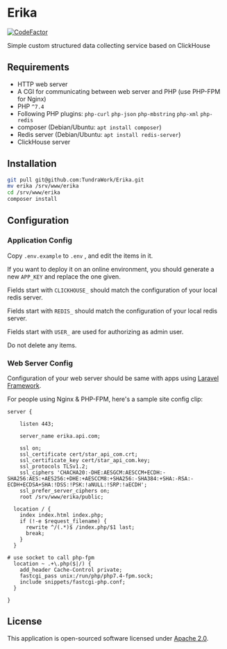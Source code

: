 # Erika

[![CodeFactor](https://www.codefactor.io/repository/github/tundrawork/erika/badge?s=633fcb6a919508fd043f8c8a971576b79fa2a4c2)](https://www.codefactor.io/repository/github/tundrawork/erika)

Simple custom structured data collecting service based on ClickHouse

## Requirements

- HTTP web server
- A CGI for communicating between web server and PHP (use PHP-FPM for Nginx)
- PHP `^7.4`
- Following PHP plugins: `php-curl` `php-json` `php-mbstring` `php-xml` `php-redis`
- composer (Debian/Ubuntu: `apt install composer`)
- Redis server (Debian/Ubuntu: `apt install redis-server`)
- ClickHouse server

## Installation

```bash
git pull git@github.com:TundraWork/Erika.git
mv erika /srv/www/erika
cd /srv/www/erika
composer install
```

## Configuration

### Application Config

Copy `.env.example` to `.env` , and edit the items in it.

If you want to deploy it on an online environment, you should generate a new `APP_KEY` and replace the one given.

Fields start with `CLICKHOUSE_` should match the configuration of your local redis server.

Fields start with `REDIS_` should match the configuration of your local redis server.

Fields start with `USER_` are used for authorizing as admin user.

Do not delete any items.

### Web Server Config

Configuration of your web server should be same with apps using [Laravel Framework](https://laravel.com/docs/6.x#web-server-configuration).

For people using Nginx & PHP-FPM, here's a sample site config clip:

```nginx
server {

    listen 443;

    server_name erika.api.com;

    ssl on;
    ssl_certificate cert/star_api_com.crt;
    ssl_certificate_key cert/star_api_com.key;
    ssl_protocols TLSv1.2;
    ssl_ciphers 'CHACHA20:-DHE:AESGCM:AESCCM+ECDH:-SHA256:AES:+AES256:+DHE:+AESCCM8:+SHA256:-SHA384:+SHA:-RSA:-ECDH+ECDSA+SHA:!DSS:!PSK:!aNULL:!SRP:!aECDH';
    ssl_prefer_server_ciphers on;
    root /srv/www/erika/public;

  location / {
    index index.html index.php;
    if (!-e $request_filename) {
      rewrite ^/(.*)$ /index.php/$1 last;
      break;
    }
  }

# use socket to call php-fpm
  location ~ .+\.php($|/) {
    add_header Cache-Control private;
    fastcgi_pass unix:/run/php/php7.4-fpm.sock;
    include snippets/fastcgi-php.conf;
  }

}
```

## License

This application is open-sourced software licensed under [Apache 2.0](http://www.apache.org/licenses/LICENSE-2.0.html).
